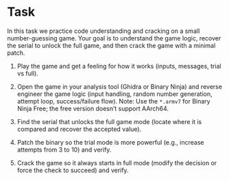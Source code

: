 # Task

In this task we practice code understanding and cracking on a small number-guessing game. Your goal is to understand the game logic, recover the serial to unlock the full game, and then crack the game with a minimal patch.

1. Play the game and get a feeling for how it works (inputs, messages, trial vs full).

2. Open the game in your analysis tool (Ghidra or Binary Ninja) and reverse engineer the game logic (input handling, random number generation, attempt loop, success/failure flow). Note: Use the `*.armv7` for Binary Ninja Free; the free version doesn’t support AArch64.

3. Find the serial that unlocks the full game mode (locate where it is compared and recover the accepted value).

4. Patch the binary so the trial mode is more powerful (e.g., increase attempts from 3 to 10) and verify.

5. Crack the game so it always starts in full mode (modify the decision or force the check to succeed) and verify.
